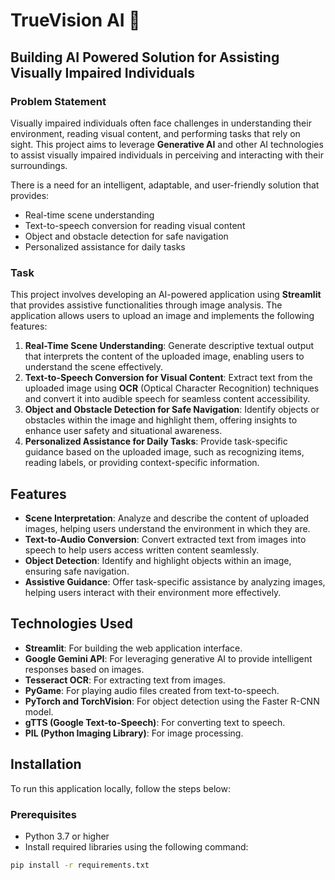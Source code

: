 # TrueVision AI 🧠

## Building AI Powered Solution for Assisting Visually Impaired Individuals

### Problem Statement

Visually impaired individuals often face challenges in understanding their environment, reading visual content, and performing tasks that rely on sight. This project aims to leverage **Generative AI** and other AI technologies to assist visually impaired individuals in perceiving and interacting with their surroundings. 

There is a need for an intelligent, adaptable, and user-friendly solution that provides:

- Real-time scene understanding
- Text-to-speech conversion for reading visual content
- Object and obstacle detection for safe navigation
- Personalized assistance for daily tasks

### Task

This project involves developing an AI-powered application using **Streamlit** that provides assistive functionalities through image analysis. The application allows users to upload an image and implements the following features:

1. **Real-Time Scene Understanding**: Generate descriptive textual output that interprets the content of the uploaded image, enabling users to understand the scene effectively.
2. **Text-to-Speech Conversion for Visual Content**: Extract text from the uploaded image using **OCR** (Optical Character Recognition) techniques and convert it into audible speech for seamless content accessibility.
3. **Object and Obstacle Detection for Safe Navigation**: Identify objects or obstacles within the image and highlight them, offering insights to enhance user safety and situational awareness.
4. **Personalized Assistance for Daily Tasks**: Provide task-specific guidance based on the uploaded image, such as recognizing items, reading labels, or providing context-specific information.

## Features

- **Scene Interpretation**: Analyze and describe the content of uploaded images, helping users understand the environment in which they are.
- **Text-to-Audio Conversion**: Convert extracted text from images into speech to help users access written content seamlessly.
- **Object Detection**: Identify and highlight objects within an image, ensuring safe navigation.
- **Assistive Guidance**: Offer task-specific assistance by analyzing images, helping users interact with their environment more effectively.

## Technologies Used

- **Streamlit**: For building the web application interface.
- **Google Gemini API**: For leveraging generative AI to provide intelligent responses based on images.
- **Tesseract OCR**: For extracting text from images.
- **PyGame**: For playing audio files created from text-to-speech.
- **PyTorch and TorchVision**: For object detection using the Faster R-CNN model.
- **gTTS (Google Text-to-Speech)**: For converting text to speech.
- **PIL (Python Imaging Library)**: For image processing.

## Installation

To run this application locally, follow the steps below:

### Prerequisites

- Python 3.7 or higher
- Install required libraries using the following command:

```bash
pip install -r requirements.txt
